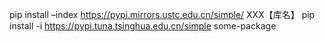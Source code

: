 pip install –index https://pypi.mirrors.ustc.edu.cn/simple/ XXX【库名】
pip install -i https://pypi.tuna.tsinghua.edu.cn/simple some-package
